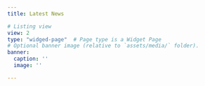 ```yaml
---
title: Latest News

# Listing view
view: 2
type: "widged-page"  # Page type is a Widget Page
# Optional banner image (relative to `assets/media/` folder).
banner:
  caption: ''
  image: ''

---
```

